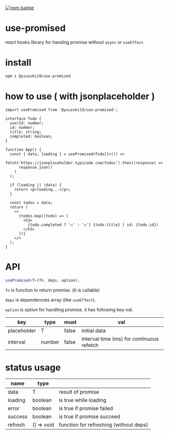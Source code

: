 [![npm badge](https://img.shields.io/npm/v/@ysuzuki19/use-promised?label=use-promised)](https://www.npmjs.com/package/@ysuzuki19/use-promised)

# use-promised

react hooks library for handing promise without `async` or `useEffect`.

# install

```bash
npm i @ysuzuki19/use-promised
```

# how to use ( with jsonplaceholder )

```tsx
import usePromised from '@ysuzuki19/use-promised';

interface Todo {
  userId: number;
  id: number;
  title: string;
  completed: boolean;
}

function App() {
  const { data, loading } = usePromised<Todo[]>(() =>
    fetch('https://jsonplaceholder.typicode.com/todos').then((response) =>
      response.json()
    )
  );

  if (loading || !data) {
    return <p>loading...</p>;
  }

  const todos = data;
  return (
    <>
      {todos.map((todo) => (
        <h3>
          {todo.completed ? '☑' : '☒'} {todo.title} ( id: {todo.id})
        </h3>
      ))}
    </>
  );
}
```

# API

```ts
usePromised<T>(fn, deps, option);
```

`fn` is function to return promise. (it is callable)

`deps` is dependencies array (like `useEffect`).

`option` is option for handling promise. it has following key-val.

| key         | type   | must  | val                                       |
| ----------- | ------ | ----- | ----------------------------------------- |
| placeholder | T      | false | initial data                              |
| interval    | number | false | interval time (ms) for continuous refetch |

# status usage

| name    | type       |                                        |
| ------- | ---------- | -------------------------------------- |
| data    | T          | result of promise                      |
| loading | boolean    | is true while loading                  |
| error   | boolean    | is true if promise failed              |
| success | boolean    | is true if promise succeed             |
| refresh | () => void | function for refreshing (without deps) |
